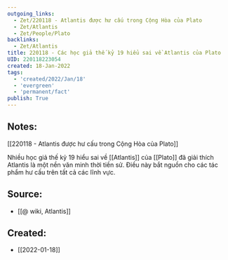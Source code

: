 ```yaml
---
outgoing_links:
  - Zet/220118 - Atlantis được hư cấu trong Cộng Hòa của Plato
  - Zet/Atlantis
  - Zet/People/Plato
backlinks:
  - Zet/Atlantis
title: 220118 - Các học giả thế kỷ 19 hiểu sai về Atlantis của Plato
UID: 220118223054
created: 18-Jan-2022
tags:
  - 'created/2022/Jan/18'
  - 'evergreen'
  - 'permanent/fact'
publish: True
---
```

## Notes:
[[220118 - Atlantis được hư cấu trong Cộng Hòa của Plato]]

Nhiều học giả thế kỷ 19 hiểu sai về [[Atlantis]] của [[Plato]] đã giải thích Atlantis là một nền văn minh thời tiền sử. Điều này bắt nguồn cho các tác phẩm hư cấu trên tất cả các lĩnh vực.

## Source:
- [[@ wiki, Atlantis]]



## Created:
- [[2022-01-18]]
